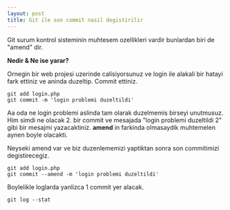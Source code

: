 ```yaml
---
layout: post
title: Git ile son commit nasil degistirilir
---
```


Git surum kontrol sisteminin muhtesem ozellikleri vardir bunlardan biri de "amend" dir.

**Nedir & Ne ise yarar?**

Ornegin bir web projesi uzerinde calisiyorsunuz ve login ile alakali bir hatayi fark ettiniz ve aninda duzeltip. Commit ettiniz.

    git add login.php
    git commit -m 'login problemi duzeltildi'
    
Aa oda ne login problemi aslinda tam olarak duzelmemis birseyi unutmusuz. Him simdi ne olacak 2. bir commit ve mesajada "login problemi duzeltildi 2" gibi bir mesajmi yazacaktiniz. **amend** in farkinda olmasaydik muhtemelen aynen boyle olacakti. 

Neyseki amend var ve biz duzenlememizi yaptiktan sonra son commitimizi degistirecegiz.

    git add login.php
    git commit --amend -m 'login problemi duzeltildi'
    
Boylelikle loglarda yanlizca 1 commit yer alacak.

    git log --stat
    